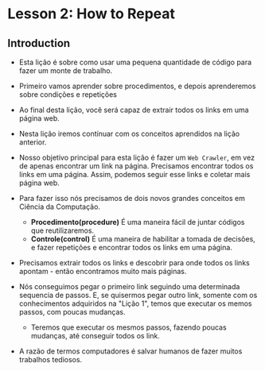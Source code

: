 # Lesson 2: How to Repeat

## Introduction

+ Esta lição é sobre como usar uma pequena quantidade de código para fazer um monte de trabalho.

+ Primeiro vamos aprender sobre procedimentos, e depois aprenderemos sobre condições e repetições

+ Ao final desta lição, você será capaz de  extrair todos os links em uma página web.

+ Nesta lição iremos contínuar com os conceitos aprendidos na lição anterior.

+ Nosso objetivo principal para esta lição é fazer um `Web Crawler`, em vez de apenas encontrar um link na página. Precisamos encontrar todos os links em uma página. Assim, podemos seguir esse links e coletar mais página web.

+ Para fazer isso nós precisamos de dois novos grandes conceitos em Ciência da Computação.
	+ **Procedimento(procedure)** É uma maneira fácil de juntar códigos que reutilizaremos.
	+ **Controle(control)** É uma maneira de habilitar a tomada de decisões, e fazer repetições e encontrar todos os links em uma página.

+ Precisamos extrair todos os links e descobrir para onde todos os links apontam - então encontramos muito mais páginas.

+ Nós conseguimos pegar o primeiro link seguindo uma determinada sequencia de passos. E, se quisermos pegar outro link, somente com os conhecimentos adquiridos na "Lição 1", temos que executar os memos passos, com poucas mudanças.
	+ Teremos que executar os mesmos passos, fazendo poucas mudanças, até conseguir todos os link.

+ A razão de termos computadores é salvar humanos de fazer muitos trabalhos tediosos.


